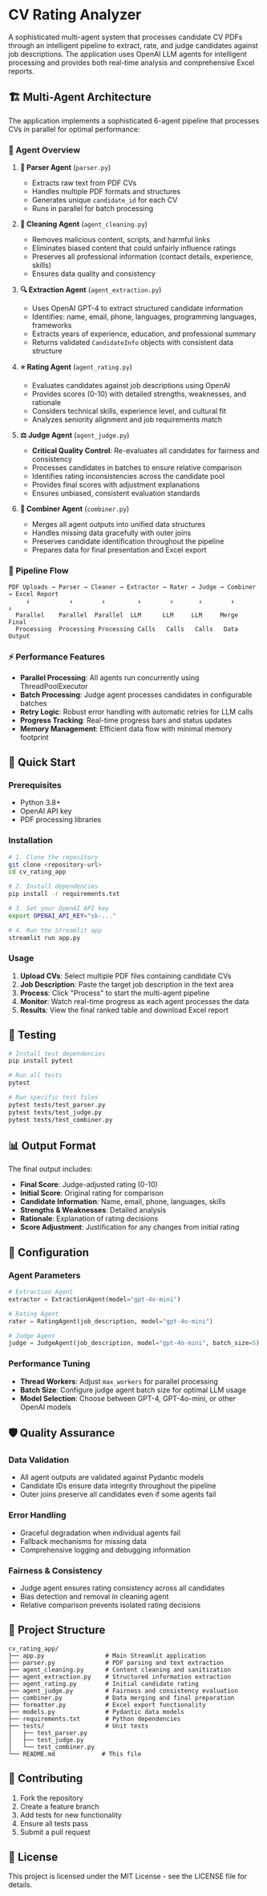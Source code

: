 # CV Rating Analyzer

A sophisticated multi-agent system that processes candidate CV PDFs through an intelligent pipeline to extract, rate, and judge candidates against job descriptions. The application uses OpenAI LLM agents for intelligent processing and provides both real-time analysis and comprehensive Excel reports.

## 🏗️ Multi-Agent Architecture

The application implements a sophisticated 6-agent pipeline that processes CVs in parallel for optimal performance:

### 🤖 Agent Overview

1. **📄 Parser Agent** (`parser.py`)
   - Extracts raw text from PDF CVs
   - Handles multiple PDF formats and structures
   - Generates unique `candidate_id` for each CV
   - Runs in parallel for batch processing

2. **🧹 Cleaning Agent** (`agent_cleaning.py`)
   - Removes malicious content, scripts, and harmful links
   - Eliminates biased content that could unfairly influence ratings
   - Preserves all professional information (contact details, experience, skills)
   - Ensures data quality and consistency

3. **🔍 Extraction Agent** (`agent_extraction.py`)
   - Uses OpenAI GPT-4 to extract structured candidate information
   - Identifies: name, email, phone, languages, programming languages, frameworks
   - Extracts years of experience, education, and professional summary
   - Returns validated `CandidateInfo` objects with consistent data structure

4. **⭐ Rating Agent** (`agent_rating.py`)
   - Evaluates candidates against job descriptions using OpenAI
   - Provides scores (0-10) with detailed strengths, weaknesses, and rationale
   - Considers technical skills, experience level, and cultural fit
   - Analyzes seniority alignment and job requirements match

5. **⚖️ Judge Agent** (`agent_judge.py`)
   - **Critical Quality Control**: Re-evaluates all candidates for fairness and consistency
   - Processes candidates in batches to ensure relative comparison
   - Identifies rating inconsistencies across the candidate pool
   - Provides final scores with adjustment explanations
   - Ensures unbiased, consistent evaluation standards

6. **🔗 Combiner Agent** (`combiner.py`)
   - Merges all agent outputs into unified data structures
   - Handles missing data gracefully with outer joins
   - Preserves candidate identification throughout the pipeline
   - Prepares data for final presentation and Excel export

### 🔄 Pipeline Flow

```
PDF Uploads → Parser → Cleaner → Extractor → Rater → Judge → Combiner → Excel Report
     ↓           ↓        ↓         ↓        ↓       ↓        ↓         ↓
  Parallel    Parallel  Parallel  LLM      LLM     LLM     Merge    Final
  Processing  Processing Processing Calls   Calls   Calls   Data     Output
```

### ⚡ Performance Features

- **Parallel Processing**: All agents run concurrently using ThreadPoolExecutor
- **Batch Processing**: Judge agent processes candidates in configurable batches
- **Retry Logic**: Robust error handling with automatic retries for LLM calls
- **Progress Tracking**: Real-time progress bars and status updates
- **Memory Management**: Efficient data flow with minimal memory footprint

## 🚀 Quick Start

### Prerequisites
- Python 3.8+
- OpenAI API key
- PDF processing libraries

### Installation

```bash
# 1. Clone the repository
git clone <repository-url>
cd cv_rating_app

# 2. Install dependencies
pip install -r requirements.txt

# 3. Set your OpenAI API key
export OPENAI_API_KEY="sk-..."

# 4. Run the Streamlit app
streamlit run app.py
```

### Usage

1. **Upload CVs**: Select multiple PDF files containing candidate CVs
2. **Job Description**: Paste the target job description in the text area
3. **Process**: Click "Process" to start the multi-agent pipeline
4. **Monitor**: Watch real-time progress as each agent processes the data
5. **Results**: View the final ranked table and download Excel report

## 🧪 Testing

```bash
# Install test dependencies
pip install pytest

# Run all tests
pytest

# Run specific test files
pytest tests/test_parser.py
pytest tests/test_judge.py
pytest tests/test_combiner.py
```

## 📊 Output Format

The final output includes:

- **Final Score**: Judge-adjusted rating (0-10)
- **Initial Score**: Original rating for comparison
- **Candidate Information**: Name, email, phone, languages, skills
- **Strengths & Weaknesses**: Detailed analysis
- **Rationale**: Explanation of rating decisions
- **Score Adjustment**: Justification for any changes from initial rating

## 🔧 Configuration

### Agent Parameters

```python
# Extraction Agent
extractor = ExtractionAgent(model="gpt-4o-mini")

# Rating Agent  
rater = RatingAgent(job_description, model="gpt-4o-mini")

# Judge Agent
judge = JudgeAgent(job_description, model="gpt-4o-mini", batch_size=5)
```

### Performance Tuning

- **Thread Workers**: Adjust `max_workers` for parallel processing
- **Batch Size**: Configure judge agent batch size for optimal LLM usage
- **Model Selection**: Choose between GPT-4, GPT-4o-mini, or other OpenAI models

## 🛡️ Quality Assurance

### Data Validation
- All agent outputs are validated against Pydantic models
- Candidate IDs ensure data integrity throughout the pipeline
- Outer joins preserve all candidates even if some agents fail

### Error Handling
- Graceful degradation when individual agents fail
- Fallback mechanisms for missing data
- Comprehensive logging and debugging information

### Fairness & Consistency
- Judge agent ensures rating consistency across all candidates
- Bias detection and removal in cleaning agent
- Relative comparison prevents isolated rating decisions

## 📁 Project Structure

```
cv_rating_app/
├── app.py                 # Main Streamlit application
├── parser.py              # PDF parsing and text extraction
├── agent_cleaning.py      # Content cleaning and sanitization
├── agent_extraction.py    # Structured information extraction
├── agent_rating.py        # Initial candidate rating
├── agent_judge.py         # Fairness and consistency evaluation
├── combiner.py            # Data merging and final preparation
├── formatter.py           # Excel export functionality
├── models.py              # Pydantic data models
├── requirements.txt       # Python dependencies
├── tests/                 # Unit tests
│   ├── test_parser.py
│   ├── test_judge.py
│   └── test_combiner.py
└── README.md             # This file
```

## 🤝 Contributing

1. Fork the repository
2. Create a feature branch
3. Add tests for new functionality
4. Ensure all tests pass
5. Submit a pull request

## 📄 License

This project is licensed under the MIT License - see the LICENSE file for details.
